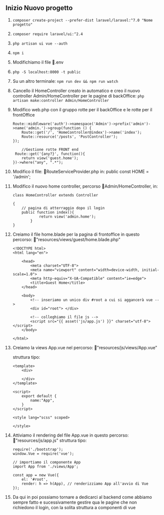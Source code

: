 ## Inizio Nuovo progetto

1. ``` composer create-project --prefer-dist laravel/laravel:^7.0 "Nome progetto" ```

2. ``` composer require laravel/ui:^2.4 ```

3. ``` php artisan ui vue --auth ```

4. ``` npm i ```

5. Modifichiamo il file 📁.env

6. ``` php -S localhost:8000 -t public ```

7. Su un altro terminale: 
    ``` npm run dev && npm run watch ```

8. Cancello il HomeController creato in automatico e creo il nuovo controller Admin/HomeController per le pagine di backOffice:
    ``` php artisan make:controller Admin/HomeController ```

9.  Modifico web.php con il gruppo rotte per il backOffice e le rotte per il frontOffice
    
        Route::middleware('auth')->namespace('Admin')->prefix('admin')->name('admin.')->group(function () {
            Route::get('/', 'HomeController@index')->name('index');
            Route::resource('/posts', 'PostController');
        });

            //Gestione rotte FRONT end
         Route::get('{any?}', function(){
            return view('guest.home');
        })->where("any", ".*");

10. Modifico il file: 📁RouteServiceProvider.php in: public const HOME = '/admin';

11. Modifico il nuovo home controller, percorso 📁Admin/HomeController, in:

        class HomeController extends Controller

        {
            // pagina di atterraggio dopo il login
            public function index(){
                    return view('admin.home');
                }
        }

12. Creiamo il file home.blade per la pagina di frontoffice in questo percorso: 📁"resources/views/guest/home.blade.php"

        <!DOCTYPE html>
        <html lang="en">

            <head>
                <meta charset="UTF-8">
                <meta name="viewport" content="width=device-width, initial-scale=1.0">
                <meta http-equiv="X-UA-Compatible" content="ie=edge">
                <title>Guest Home</title>
            </head>

            <body>
                <!-- inseriamo un unico div #root a cui si aggancerà vue -->
                <div id="root"> </div>

                <!-- colleghiamo il file js -->
                <script src="{{ asset('js/app.js') }}" charset="utf-8"></script>
            </body>

        </html>

13. Creiamo la views App.vue nel percorso: 📁"resources/js/views/App.vue" 

    struttura tipo:
    ```
    <template>
        <div>

        </div>
    </template>

    <script>
        export default {
            name:"App",
        }
    </script>

    <style lang="scss" scoped>

    </style>

14. Attiviamo il rendering del file App.vue in questo percorso: 📁"resources/js/app.js"
    struttura tipo:
    ```
    require('./bootstrap');
    window.Vue = require('vue');

    // importiamo il componente App
    import App from './views/App';

    const app = new Vue({
        el: '#root',
        render: h => h(App), // renderizziamo App all'avvio di Vue
    });

15. Da qui in poi possiamo tornare a dedicarci al backend come abbiamo sempre fatto e sucessivamente gestire qua le pagine
che non richiedono il login, con la solita struttura a componenti di vue

